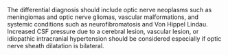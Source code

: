 The differential diagnosis should include optic nerve neoplasms such as meningiomas and optic nerve gliomas, vascular malformations, and systemic conditions such as neurofibromatosis and Von Hippel Lindau. Increased CSF pressure due to a cerebral lesion, vascular lesion, or idiopathic intracranial hypertension should be considered especially if optic nerve sheath dilatation is bilateral.